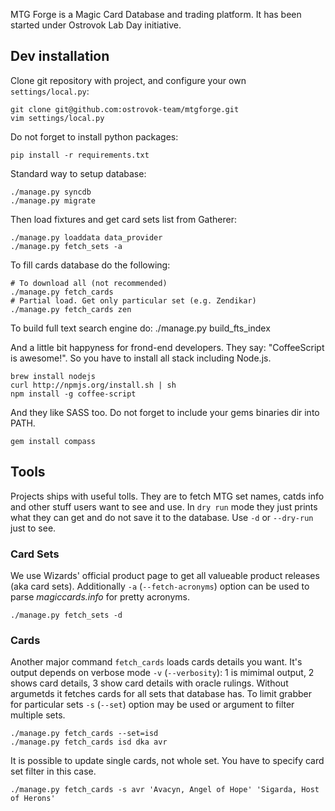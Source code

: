 MTG Forge is a Magic Card Database and trading platform. It has been started under Ostrovok Lab Day initiative.

## Dev installation

Clone git repository with project, and configure your own `settings/local.py`:

    git clone git@github.com:ostrovok-team/mtgforge.git
    vim settings/local.py

Do not forget to install python packages:

    pip install -r requirements.txt

Standard way to setup database:

    ./manage.py syncdb
    ./manage.py migrate

Then load fixtures and get card sets list from Gatherer:

    ./manage.py loaddata data_provider
    ./manage.py fetch_sets -a

To fill cards database do the following:

    # To download all (not recommended)
    ./manage.py fetch_cards
    # Partial load. Get only particular set (e.g. Zendikar)
    ./manage.py fetch_cards zen

To build full text search engine do:
    ./manage.py build_fts_index

And a little bit happyness for frond-end developers. They say: "CoffeeScript is awesome!". So you have to install all stack including Node.js.

    brew install nodejs
    curl http://npmjs.org/install.sh | sh
    npm install -g coffee-script

And they like SASS too. Do not forget to include your gems binaries dir into PATH.

    gem install compass

## Tools

Projects ships with useful tolls. They are to fetch MTG set names, catds info and other stuff users want to see and use. In `dry run` mode they just prints what they can get and do not save it to the database. Use `-d` or `--dry-run` just to see.

### Card Sets

We use Wizards' official product page to get all valueable product releases (aka card sets). Additionally `-a` (`--fetch-acronyms`) option can be used to parse *magiccards.info* for pretty acronyms.

    ./manage.py fetch_sets -d

### Cards

Another major command `fetch_cards` loads cards details you want. It's output
depends on verbose mode `-v` (`--verbosity`): 1 is mimimal output, 2 shows
card details, 3 show card details with oracle rulings. Without argumetds it
fetches cards for all sets that database has. To limit grabber for particular
sets `-s` (`--set`) option may be used or argument to filter multiple sets.

    ./manage.py fetch_cards --set=isd
    ./manage.py fetch_cards isd dka avr

It is possible to update single cards, not whole set. You have to specify
card set filter in this case.

    ./manage.py fetch_cards -s avr 'Avacyn, Angel of Hope' 'Sigarda, Host of Herons'
